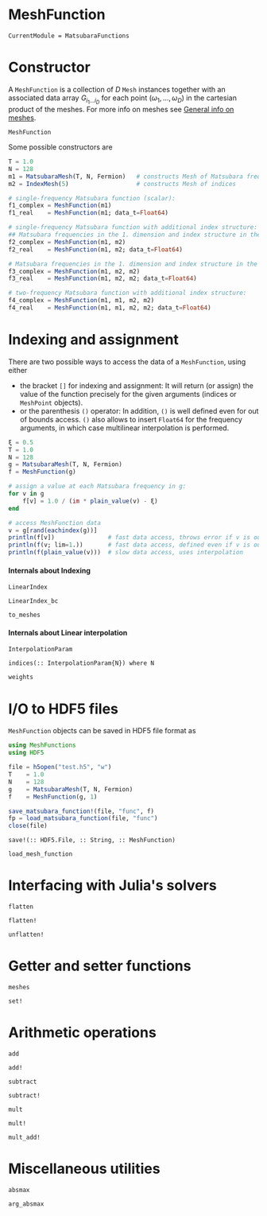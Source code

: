 # MeshFunction

```@meta
CurrentModule = MatsubaraFunctions
```

# Constructor

A `MeshFunction` is a collection of $D$ `Mesh` instances together with an associated data array $G_{i_1...i_D}$ for each point $(\omega_1, ..., \omega_D)$ in the cartesian product of the meshes. 
For more info on meshes see [General info on meshes](@ref).

```@docs
MeshFunction
```

Some possible constructors are

```julia
T = 1.0
N = 128
m1 = MatsubaraMesh(T, N, Fermion)   # constructs Mesh of Matsubara frequencies
m2 = IndexMesh(5)                   # constructs Mesh of indices

# single-frequency Matsubara function (scalar):
f1_complex = MeshFunction(m1) 
f1_real    = MeshFunction(m1; data_t=Float64) 

# single-frequency Matsubara function with additional index structure:
## Matsubara frequencies in the 1. dimension and index structure in the 2.
f2_complex = MeshFunction(m1, m2) 
f2_real    = MeshFunction(m1, m2; data_t=Float64) 

# Matsubara frequencies in the 1. dimension and index structure in the 2. and 3.
f3_complex = MeshFunction(m1, m2, m2) 
f3_real    = MeshFunction(m1, m2, m2; data_t=Float64) 

# two-frequency Matsubara function with additional index structure:
f4_complex = MeshFunction(m1, m1, m2, m2) 
f4_real    = MeshFunction(m1, m1, m2, m2; data_t=Float64) 
```




# Indexing and assignment

There are two possible ways to access the data of a `MeshFunction`, using either 
* the bracket `[]` for indexing and assignment: It will return (or assign) the value of the function precisely for the given arguments (indices or `MeshPoint` objects).
* or the parenthesis `()` operator: In addition, `()` is well defined even for out of bounds access. `()` also allows to insert `Float64` for the frequency arguments, in which case multilinear interpolation is performed.


```julia
ξ = 0.5
T = 1.0
N = 128
g = MatsubaraMesh(T, N, Fermion)    
f = MeshFunction(g)                 

# assign a value at each Matsubara frequency in g:
for v in g
    f[v] = 1.0 / (im * plain_value(v) - ξ)
end 

# access MeshFunction data
v = g[rand(eachindex(g))]
println(f[v])               # fast data access, throws error if v is out of bounds
println(f(v; lim=1.))       # fast data access, defined even if v is out of bounds in which case lim is returned (standard value for lim is 0)
println(f(plain_value(v)))  # slow data access, uses interpolation 

```


#### Internals about Indexing 

```@docs
LinearIndex
```


```@docs
LinearIndex_bc
```

```@docs
to_meshes
```

#### Internals about Linear interpolation

```@docs
InterpolationParam
```

```@docs
indices(:: InterpolationParam{N}) where N
```

```@docs
weights
```


# I/O to HDF5 files

`MeshFunction` objects can be saved in HDF5 file format as

```julia
using MeshFunctions 
using HDF5

file = h5open("test.h5", "w")
T    = 1.0
N    = 128
g    = MatsubaraMesh(T, N, Fermion)
f    = MeshFunction(g, 1)

save_matsubara_function!(file, "func", f)
fp = load_matsubara_function(file, "func")
close(file)
```

```@docs
save!(:: HDF5.File, :: String, :: MeshFunction)
```    

```@docs
load_mesh_function
```    


# Interfacing with Julia's solvers

```@docs
flatten
```

```@docs
flatten!
```

```@docs
unflatten!
```



# Getter and setter functions

```@docs
meshes
```

```@docs
set!
```

# Arithmetic operations

```@docs
add
```

```@docs
add!
```

```@docs
subtract
```

```@docs
subtract!
```

```@docs
mult
```

```@docs
mult!
```


```@docs
mult_add!
```




# Miscellaneous utilities


```@docs
absmax
```

```@docs
arg_absmax
```





